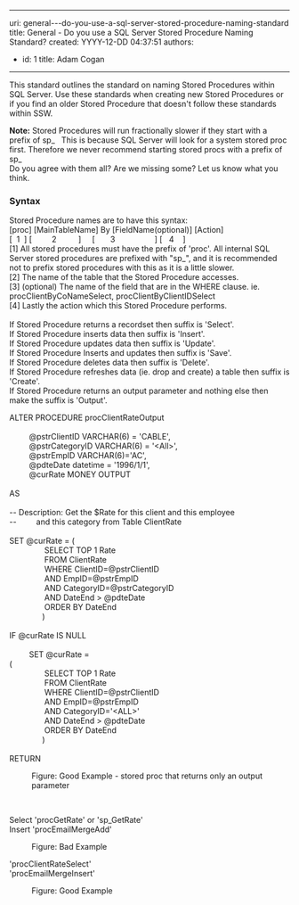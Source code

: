

---
uri: general---do-you-use-a-sql-server-stored-procedure-naming-standard
title: General - Do you use a SQL Server Stored Procedure Naming Standard?
created: YYYY-12-DD 04:37:51
authors:
  - id: 1
    title: Adam Cogan
---




<span class='intro'> ​This standard outlines the standard on naming Stored Procedures within SQL Server. Use these standards when creating new Stored Procedures or if you find an older Stored Procedure that doesn't follow these standards within SSW.​<br> </span>

<p>​<strong>Note&#58;</strong> Stored Procedures will run fractionally slower if they start with a prefix of sp_&#160; &#160;This is because SQL Server will look for a system stored proc first. Therefore we never recommend starting stored procs with a prefix of sp_<br>Do you agree with them all? Are we missing some? Let us know what you think.<br></p><h3 class="ssw15-rteElement-H3">Syntax</h3><p>Stored Procedure names are to have this syntax&#58;<br>[proc] [MainTableName] By [FieldName(optional)] [Action]<br>[&#160; 1&#160; ] [&#160; &#160; &#160; &#160; &#160;2&#160; &#160; &#160; &#160; &#160; ]&#160; &#160; &#160;[&#160; &#160; &#160; &#160;3&#160; &#160; &#160; &#160; &#160; &#160; &#160; &#160; &#160; ] [&#160; &#160;4&#160; &#160; ]<br>[1] All stored procedures must have the prefix of 'proc'. All internal SQL Server stored procedures are prefixed with &quot;sp_&quot;, and it is recommended not to prefix stored procedures with this as it is a little slower.<br>[2] The name of the table that the Stored Procedure accesses.<br>[3] (optional) The name of the field that are in the WHERE clause. ie. procClientByCoNameSelect, procClientByClientIDSelect<br>[4] Lastly the action which this Stored Procedure performs.<br><br>If Stored Procedure returns a recordset then suffix is 'Select'.<br>If Stored Procedure inserts data then suffix is 'Insert'.<br>If Stored Procedure updates data then suffix is 'Update'.<br>If Stored Procedure Inserts and updates then suffix is 'Save'.<br>If Stored Procedure deletes data then suffix is 'Delete'.<br>If Stored Procedure refreshes data (ie. drop and create) a table then suffix is 'Create'.<br>If Stored Procedure returns an output parameter and nothing else then make the suffix is 'Output'.</p><p class="ssw15-rteElement-CodeArea">​ALTER PROCEDURE procClientRateOutput<br><br>&#160; &#160; &#160; &#160; &#160;@pstrClientID VARCHAR(6) = 'CABLE',<br>&#160; &#160; &#160; &#160; &#160;@pstrCategoryID VARCHAR(6) = '&lt;All&gt;',<br>&#160; &#160; &#160; &#160; &#160;@pstrEmpID VARCHAR(6)='AC',<br>&#160; &#160; &#160; &#160; &#160;@pdteDate datetime = '1996/1/1',<br>&#160; &#160; &#160; &#160; &#160;@curRate MONEY OUTPUT<br><br>AS<br><br>-- Description&#58; Get the $Rate for this client and this employee<br>--&#160; &#160; &#160; &#160; &#160;and this category from Table ClientRate<br><br>SET @curRate = (<br>&#160; &#160; &#160; &#160; &#160; &#160; &#160; &#160; SELECT TOP 1 Rate<br>&#160; &#160; &#160; &#160; &#160; &#160; &#160; &#160; FROM ClientRate<br>&#160; &#160; &#160; &#160; &#160; &#160; &#160; &#160; WHERE ClientID=@pstrClientID<br>&#160; &#160; &#160; &#160; &#160; &#160; &#160; &#160; AND EmpID=@pstrEmpID<br>&#160; &#160; &#160; &#160; &#160; &#160; &#160; &#160; AND CategoryID=@pstrCategoryID<br>&#160; &#160; &#160; &#160; &#160; &#160; &#160; &#160; AND DateEnd &gt; @pdteDate<br>&#160; &#160; &#160; &#160; &#160; &#160; &#160; &#160; ORDER BY DateEnd<br>&#160; &#160; &#160; &#160; &#160; &#160; &#160; &#160;)<br><br>IF @curRate IS NULL<br><br>&#160; &#160; &#160; &#160; &#160;SET @curRate =<br>(<br>&#160; &#160; &#160; &#160; &#160; &#160; &#160; &#160; SELECT TOP 1 Rate<br>&#160; &#160; &#160; &#160; &#160; &#160; &#160; &#160; FROM ClientRate<br>&#160; &#160; &#160; &#160; &#160; &#160; &#160; &#160; WHERE ClientID=@pstrClientID<br>&#160; &#160; &#160; &#160; &#160; &#160; &#160; &#160; AND EmpID=@pstrEmpID<br>&#160; &#160; &#160; &#160; &#160; &#160; &#160; &#160; AND CategoryID='&lt;ALL&gt;'<br>&#160; &#160; &#160; &#160; &#160; &#160; &#160; &#160; AND DateEnd &gt; @pdteDate<br>&#160; &#160; &#160; &#160; &#160; &#160; &#160; &#160; ORDER BY DateEnd<br>&#160; &#160; &#160; &#160; &#160; &#160; &#160; &#160;)<br><br>RETURN<br></p><dd class="ssw15-rteElement-FigureGood">​Figure&#58; Good Example - stored proc that returns only an output parameter<br></dd><p class="ssw15-rteElement-P">​​<br></p><p class="ssw15-rteElement-GreyBox">​​​Select 'procGetRate' or 'sp_GetRate'<br>Insert 'procEmailMergeAdd'</p><dd class="ssw15-rteElement-FigureBad">​​​Figure&#58; Bad Example<br></dd><p class="ssw15-rteElement-GreyBox">'procClientRateSelect'<br>'procEmailMergeInsert'<br></p><dd class="ssw15-rteElement-FigureGood">​​​​​Figure&#58; Good Example<br></dd>


